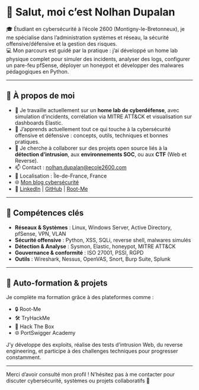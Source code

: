 # 👋 Salut, moi c’est Nolhan Dupalan

🎓 Étudiant en cybersécurité à l’école 2600 (Montigny-le-Bretonneux), je me spécialise dans l’administration systèmes et réseau, la sécurité offensive/défensive et la gestion des risques.  
💻 Mon parcours est guidé par la pratique : j’ai développé un home lab physique complet pour simuler des incidents, analyser des logs, configurer un pare-feu pfSense, déployer un honeypot et développer des malwares pédagogiques en Python.

---

## 🚀 À propos de moi

- 🔭 Je travaille actuellement sur un **home lab de cyberdéfense**, avec simulation d’incidents, corrélation via MITRE ATT&CK et visualisation sur dashboards Elastic.
- 🌱 J’apprends actuellement tout ce qui touche à la cybersécurité offensive et défensive : concepts, outils, techniques et bonnes pratiques.
- 👯 Je cherche à collaborer sur des projets open source liés à la **détection d’intrusion**, aux **environnements SOC**, ou aux **CTF** (Web et Reverse).
- 📫 Contact : nolhan.dupalan@ecole2600.com  
- 📍 Localisation : Île-de-France, France  
- 🌐 [Mon blog cybersécurité](https://iamtherootx.github.io/IAMTHEROOT---Blog)  
- 🔗 [LinkedIn](https://www.linkedin.com/in/nolhan-dupalan/) | [GitHub](https://github.com/IAMTHEROOTx) | [Root-Me](https://www.root-me.org/IAMTHEROOT)

---

## 🧰 Compétences clés

- **Réseaux & Systèmes** : Linux, Windows Server, Active Directory, pfSense, VPN, VLAN  
- **Sécurité offensive** : Python, XSS, SQLi, reverse shell, malwares simulés  
- **Détection & Analyse** : Sysmon, Elastic, honeypot, MITRE ATT&CK  
- **Gouvernance & conformité** : ISO 27001, PSSI, RGPD
- **Outils** : Wireshark, Nessus, OpenVAS, Snort, Burp Suite, Splunk

---

## 🧠 Auto-formation & projets

Je complète ma formation grâce à des plateformes comme :  
- 🔒 Root-Me
- 🛠️ TryHackMe  
- 🧪 Hack The Box  
- 🌐 PortSwigger Academy

J’y développe des exploits, réalise des tests d’intrusion Web, du reverse engineering, et participe à des challenges techniques pour progresser constamment.

---

Merci d’avoir consulté mon profil ! N’hésitez pas à me contacter pour discuter cybersécurité, systèmes ou projets collaboratifs 🚀
